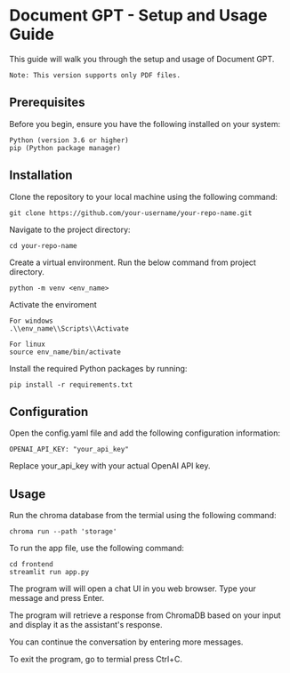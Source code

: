 # Document GPT - Setup and Usage Guide
This guide will walk you through the setup and usage of Document GPT.

```
Note: This version supports only PDF files. 
```

## Prerequisites
Before you begin, ensure you have the following installed on your system:
    
    Python (version 3.6 or higher)
    pip (Python package manager)
    
## Installation
Clone the repository to your local machine using the following command:<br>
    
    git clone https://github.com/your-username/your-repo-name.git
    

Navigate to the project directory:<br>
    
    cd your-repo-name

Create a virtual environment. Run the below command from project directory.

    python -m venv <env_name>

Activate the enviroment

    For windows
    .\\env_name\\Scripts\\Activate

    For linux
    source env_name/bin/activate

Install the required Python packages by running:<br>
    
    pip install -r requirements.txt


## Configuration
Open the config.yaml file and add the following configuration information:

    OPENAI_API_KEY: "your_api_key"

Replace your_api_key with your actual OpenAI API key.

## Usage
Run the chroma database from the termial using the following command:<br>

    chroma run --path 'storage'

To run the app file, use the following command:<br>

    cd frontend
    streamlit run app.py


The program will will open a chat UI in you web browser. Type your message and press Enter.

The program will retrieve a response from ChromaDB based on your input and display it as the assistant's response.

You can continue the conversation by entering more messages.

To exit the program, go to termial press Ctrl+C.